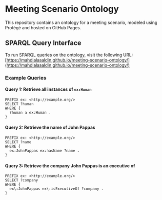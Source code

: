 # Meeting Scenario Ontology

This repository contains an ontology for a meeting scenario, modeled using Protégé and hosted on GitHub Pages.

## SPARQL Query Interface
To run SPARQL queries on the ontology, visit the following URL:
[https://mahdialaaaldin.github.io/meeting-scenario-ontology/](https://mahdialaaaldin.github.io/meeting-scenario-ontology/)

### Example Queries

#### Query 1: Retrieve all instances of `ex:Human`
```sparql
PREFIX ex: <http://example.org/>
SELECT ?human
WHERE {
  ?human a ex:Human .
}
```

#### Query 2: Retrieve the name of John Pappas
```sparql
PREFIX ex: <http://example.org/>
SELECT ?name
WHERE {
  ex:JohnPappas ex:hasName ?name .
}
```

#### Query 3: Retrieve the company John Pappas is an executive of
```sparql
PREFIX ex: <http://example.org/>
SELECT ?company
WHERE {
  ex\:JohnPappas ex\:isExecutiveOf ?company .
}
```
